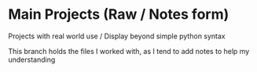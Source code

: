 # Main Projects (Raw / Notes form)
Projects with real world use / Display beyond simple python syntax

This branch holds the files I worked with, as I tend to add notes to help my understanding
